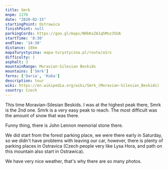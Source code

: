 ```yaml
---
title: Smrk
mnpm: 1276
date: "2020-02-15"
startingPoint: Ostrawica
finishPoint: null
parkingCords: https://goo.gl/maps/NHbKxZA1qhMnz3SUA
startTime: '8:30'
endTime: '14:30'
distance: 18km
mapaTurystyczna: mapa-turystyczna.pl/route/a1rs
difficulty: 1
asphalt: 3
mountainRange: Moravian-Silesian Beskids
mountains: ['Smrk']
ferns: ['Daria', 'Kuba']
description: tour
wiki: https://en.wikipedia.org/wiki/Smrk_(Moravian-Silesian_Beskids)
country: Czech
---
```


This time Moravian-Silesian Beskids. I was at the highest peak there, Smrk is the 2nd one. Smrk is a very easy peak to reach. The most difficult was the amount of snow that was there.

Funny thing, there is John Lennon memorial stone there.

We did start from the forest parking place, we were there early in Saturday, so we didn't have problems with leaving our car, however, there is plenty of parking places in Ostravica (Czech people very like Lysa Hora, and path on this mountain also start in Ostrawica).

We have very nice weather, that's why there are so many photos.
